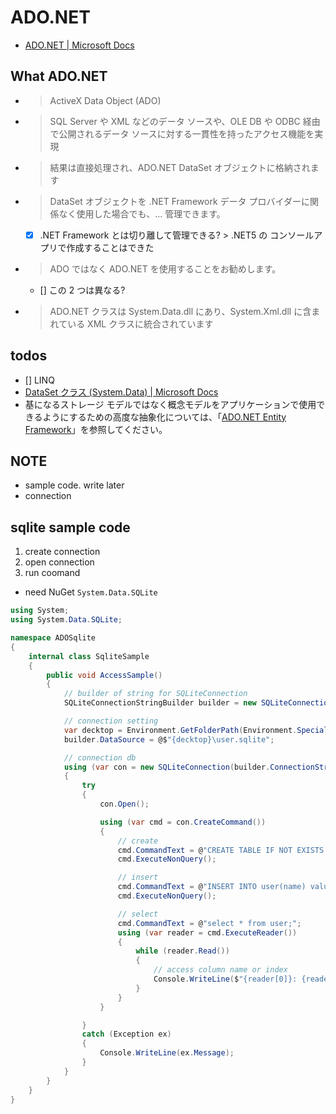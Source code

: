 # ADO.NET

- [ADO\.NET \| Microsoft Docs](https://docs.microsoft.com/ja-jp/dotnet/framework/data/adonet/)

## What ADO.NET

- > ActiveX Data Object (ADO)
- > SQL Server や XML などのデータ ソースや、OLE DB や ODBC 経由で公開されるデータ ソースに対する一貫性を持ったアクセス機能を実現
- > 結果は直接処理され、ADO.NET DataSet オブジェクトに格納されます
- > DataSet オブジェクトを .NET Framework データ プロバイダーに関係なく使用した場合でも、... 管理できます。
  - [x] .NET Framework とは切り離して管理できる? \> .NET5 の コンソールアプリで作成することはできた
- > ADO ではなく ADO.NET を使用することをお勧めします。
  - [] この 2 つは異なる?
- > ADO.NET クラスは System.Data.dll にあり、System.Xml.dll に含まれている XML クラスに統合されています

## todos

- [] LINQ
- [DataSet クラス \(System\.Data\) \| Microsoft Docs](https://docs.microsoft.com/ja-JP/dotnet/api/system.data.dataset?view=net-6.0)
- 基になるストレージ モデルではなく概念モデルをアプリケーションで使用できるようにするための高度な抽象化については、「[ADO\.NET Entity Framework](https://docs.microsoft.com/ja-jp/dotnet/framework/data/adonet/ef/)」を参照してください。

## NOTE

- sample code. write later
- connection

## sqlite sample code

1. create connection
2. open connection
3. run coomand

- need NuGet `System.Data.SQLite`

```csharp
using System;
using System.Data.SQLite;

namespace ADOSqlite
{
    internal class SqliteSample
    {
        public void AccessSample()
        {
            // builder of string for SQLiteConnection
            SQLiteConnectionStringBuilder builder = new SQLiteConnectionStringBuilder();

            // connection setting
            var decktop = Environment.GetFolderPath(Environment.SpecialFolder.DesktopDirectory);
            builder.DataSource = @$"{decktop}\user.sqlite";

            // connection db
            using (var con = new SQLiteConnection(builder.ConnectionString))
            {
                try
                {
                    con.Open();

                    using (var cmd = con.CreateCommand())
                    {
                        // create
                        cmd.CommandText = @"CREATE TABLE IF NOT EXISTS user (id INTEGER PRIMARY KEY, name TEXT);";
                        cmd.ExecuteNonQuery();

                        // insert
                        cmd.CommandText = @"INSERT INTO user(name) values ('jondo')";
                        cmd.ExecuteNonQuery();

                        // select
                        cmd.CommandText = @"select * from user;";
                        using (var reader = cmd.ExecuteReader())
                        {
                            while (reader.Read())
                            {
                                // access column name or index
                                Console.WriteLine($"{reader[0]}: {reader["name"]}");
                            }
                        }
                    }

                }
                catch (Exception ex)
                {
                    Console.WriteLine(ex.Message);
                }
            }
        }
    }
}
```
